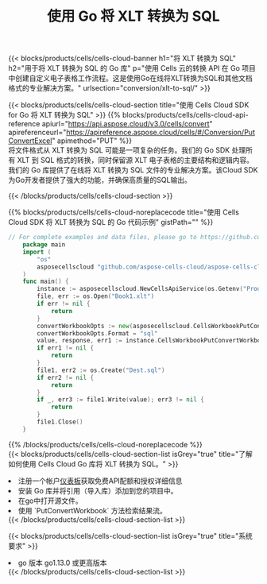 ﻿---
title: 使用 Go 将 XLT 转换为 SQL
description: 利用Aspose.Cells Cloud SDK for Go将XLT格式文件转换为SQL格式文件。
kwords: Excel, Convert XLT to SQL, REST, Go
howto: How to convert XLT to SQL using Aspose.Cells Cloud Go library.
---
{{< blocks/products/cells/cells-cloud-banner h1="将 XLT 转换为 SQL" h2="用于将 XLT 转换为 SQL 的 Go 库" p="使用 Cells 云的转换 API 在 Go 项目中创建自定义电子表格工作流程。这是使用Go在线将XLT转换为SQL和其他文档格式的专业解决方案。" urlsection="conversion/xlt-to-sql/" >}}

{{< blocks/products/cells/cells-cloud-section title="使用 Cells Cloud SDK for Go 将 XLT 转换为 SQL" >}}
{{% blocks/products/cells/cells-cloud-api-reference apiurl="https://api.aspose.cloud/v3.0/cells/convert" apireferenceurl="https://apireference.aspose.cloud/cells/#/Conversion/PutConvertExcel" apimethod="PUT" %}}
<br/>
将文件格式从 XLT 转换为 SQL 可能是一项复杂的任务。我们的 Go SDK 处理所有 XLT 到 SQL 格式的转换，同时保留源 XLT 电子表格的主要结构和逻辑内容。我们的 Go 库提供了在线将 XLT 转换为 SQL 文件的专业解决方案。该Cloud SDK为Go开发者提供了强大的功能，并确保高质量的SQL输出。

{{< /blocks/products/cells/cells-cloud-section >}}

{{% blocks/products/cells/cells-cloud-noreplacecode title="使用 Cells Cloud SDK 将 XLT 转换为 SQL 的 Go 代码示例" gistPath="" %}}
 
```go
// For complete examples and data files, please go to https://github.com/aspose-cells-cloud/aspose-cells-cloud-go/
    package main
    import (
	    "os"
	    asposecellscloud "github.com/aspose-cells-cloud/aspose-cells-cloud-go/v22"
    )
    func main() {
	    instance := asposecellscloud.NewCellsApiService(os.Getenv("ProductClientId"), os.Getenv("ProductClientSecret"))
	    file, err := os.Open("Book1.xlt")
	    if err != nil {
		    return
	    }
	    convertWorkbookOpts := new(asposecellscloud.CellsWorkbookPutConvertWorkbookOpts)
	    convertWorkbookOpts.Format = "sql"
	    value, response, err1 := instance.CellsWorkbookPutConvertWorkbook(file, convertWorkbookOpts)
	    if err1 != nil {
		    return
	    }
	    file1, err2 := os.Create("Dest.sql")
	    if err2 != nil {
		    return
	    }
	    if _, err3 := file1.Write(value); err3 != nil {
		    return
	    }
	    file1.Close()
    }
```
 
{{% /blocks/products/cells/cells-cloud-noreplacecode %}}
<br/>
{{< blocks/products/cells/cells-cloud-section-list isGrey="true" title="了解如何使用 Cells Cloud Go 库将 XLT 转换为 SQL。" >}}
<li>注册一个帐户<a href="https://dashboard.aspose.cloud/">仪表板</a>获取免费API配额和授权详细信息</li>
<li>安装 Go 库并将引用（导入库）添加到您的项目中。</li>
<li>在go中打开源文件。</li>
<li>使用 `PutConvertWorkbook` 方法检索结果流。</li>
{{< /blocks/products/cells/cells-cloud-section-list >}}

{{< blocks/products/cells/cells-cloud-section-list isGrey="true" title="系统要求" >}}
<li>go 版本 go1.13.0 或更高版本</li>
{{< /blocks/products/cells/cells-cloud-section-list >}}
